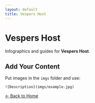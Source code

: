 ```yaml
---
layout: default
title: Vespers Host
---
```


<div class="container">
<h1>Vespers Host</h1>
<p>Infographics and guides for <strong>Vespers Host</strong>.</p>
</div>

## Add Your Content

Put images in the `imgs` folder and use:

`![Description](imgs/example.jpg)`

[← Back to Home](../../index.html)
